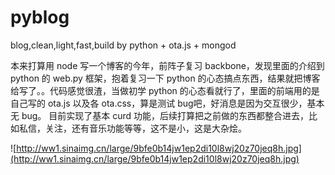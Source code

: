 # pyblog
blog,clean,light,fast,build by python + ota.js + mongod

本来打算用 node 写一个博客的今年，前阵子复习 backbone，发现里面的介绍到 python 的 web.py 框架，抱着复习一下 python 的心态搞点东西，结果就把博客给写了。。代码感觉很渣，当做初学 python 的心态看就行了，里面的前端用的是自己写的 ota.js 以及各 ota.css，算是测试 bug吧，好消息是因为交互很少，基本无 bug。
目前实现了基本 curd 功能，后续打算把之前做的东西都整合进去，比如私信，关注，还有音乐功能等等，这不是小，这是大杂烩。

![http://ww1.sinaimg.cn/large/9bfe0b14jw1ep2di10l8wj20z70jeq8h.jpg](http://ww1.sinaimg.cn/large/9bfe0b14jw1ep2di10l8wj20z70jeq8h.jpg)
